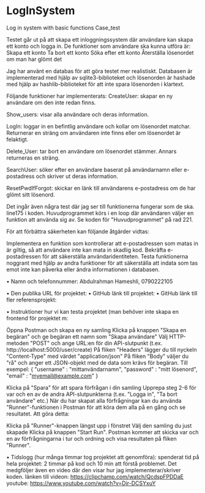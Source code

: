 # LogInSystem
Log in system with basic functions
Case_test

Testet går ut på att skapa ett inloggningssystem där användare kan skapa ett konto och logga in. De funktioner som användare ska kunna utföra är: 
Skapa ett konto
Ta bort ett konto 
Söka efter ett konto 
Återställa lösenordet om man har glömt det 

Jag har använt en databas för att göra testet mer realistiskt. Databasen är implementerad med hjälp av sqlite3-biblioteket och lösenorden är hashade med hjälp av hashlib-biblioteket för att inte spara lösenorden i klartext.

Följande funktioner har implementerats:
CreateUser: skapar en ny användare om den inte redan finns.

Show_users: visar alla användare och deras information.

LogIn: loggar in en befintlig användare och kollar om lösenordet matchar. Returnerar en sträng om användaren inte finns eller om lösenordet är felaktigt. 

Delete_User: tar bort en användare om lösenordet stämmer. Annars returneras en sträng.

SearchUser: söker efter en användare baserat på användarnamn eller e-postadress och skriver ut deras information. 

ResetPwdIfForgot: skickar en länk till användarens e-postadress om de har glömt sitt lösenord. 

Det ingår även några test där jag ser till funktionerna fungerar som de ska. line175 i koden.
Huvudprogrammet körs i en loop där användaren väljer en funktion att använda sig av. Se koden för "Huvudprogrammet" på rad 221. 


För att förbättra säkerheten kan följande åtgärder vidtas: 

Implementera en funktion som kontrollerar att e-postadressen som matas in är giltig, så att användare inte kan mata in skadlig kod. 
Bekräfta e-postadressen för att säkerställa användaridentiteten. 
Testa funktionerna noggrant med hjälp av andra funktioner för att säkerställa att indata som tas emot inte kan påverka eller ändra informationen i databasen.

• Namn och telefonnummer: Abdulrahman Hameshli, 0790222105	

• Den publika URL för projektet: 
• GitHub länk till projektet:
• GitHub länk till fler referensprojekt:




• Instruktioner hur vi kan testa projektet (man behöver inte skapa en frontend för projektet m:

Öppna Postman och skapa en ny samling
Klicka på knappen "Skapa en begäran" och ge begäran ett namn som "Skapa användare"
Välj HTTP-metoden "POST" och ange URL:en för din API-slutpunkt (t.ex. http://localhost:5000/user/create)
På fliken "Headers" lägger du till nyckeln "Content-Type" med värdet "application/json"
På fliken "Body" väljer du "rå" och anger ett JSON-objekt med de data som krävs för begäran. Till exempel:
{
   "username" : "mittanvändarnamn",
   "password" : "mitt lösenord",
   "email" : "myemail@example.com"
}

Klicka på "Spara" för att spara förfrågan i din samling
Upprepa steg 2-6 för var och en av de andra API-slutpunkterna (t.ex. "Logga in", "Ta bort användare" etc.)
När du har skapat alla förfrågningar kan du använda "Runner"-funktionen i Postman för att köra dem alla på en gång och se resultatet. Att göra detta:

Klicka på "Runner"-knappen längst upp i fönstret
Välj den samling du just skapade
Klicka på knappen "Start Run".
Postman kommer att skicka var och en av förfrågningarna i tur och ordning och visa resultaten på fliken "Runner".

• Tidslogg (hur många timmar tog projektet att genomföra): spenderat tid på hela projektet: 2 timmar på kod och 10 min att förstå problemet. 
Det medgföljer även en video där den visar hur jag implementerar/skriver koden.  länken till videon: https://clipchamp.com/watch/QcdspFPDDaE
youtube: https://www.youtube.com/watch?v=Dir-DCSYxuY
